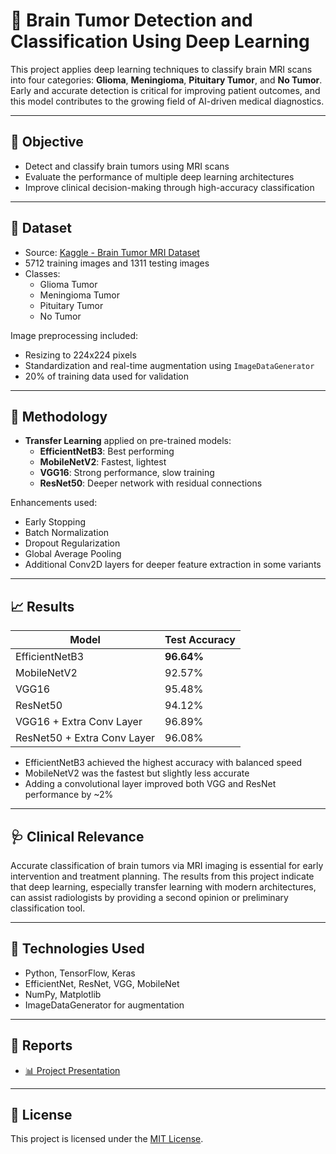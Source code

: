 # 🧠 Brain Tumor Detection and Classification Using Deep Learning

This project applies deep learning techniques to classify brain MRI scans into four categories: **Glioma**, **Meningioma**, **Pituitary Tumor**, and **No Tumor**. Early and accurate detection is critical for improving patient outcomes, and this model contributes to the growing field of AI-driven medical diagnostics.

---

## 🎯 Objective

- Detect and classify brain tumors using MRI scans
- Evaluate the performance of multiple deep learning architectures
- Improve clinical decision-making through high-accuracy classification

---

## 🧪 Dataset

- Source: [Kaggle - Brain Tumor MRI Dataset](https://www.kaggle.com/datasets/sartajbhuvaji/brain-tumor-classification-mri/data)
- 5712 training images and 1311 testing images
- Classes:
  - Glioma Tumor
  - Meningioma Tumor
  - Pituitary Tumor
  - No Tumor

Image preprocessing included:
- Resizing to 224x224 pixels
- Standardization and real-time augmentation using `ImageDataGenerator`
- 20% of training data used for validation

---

## 🧠 Methodology

- **Transfer Learning** applied on pre-trained models:
  - **EfficientNetB3**: Best performing
  - **MobileNetV2**: Fastest, lightest
  - **VGG16**: Strong performance, slow training
  - **ResNet50**: Deeper network with residual connections

Enhancements used:
- Early Stopping
- Batch Normalization
- Dropout Regularization
- Global Average Pooling
- Additional Conv2D layers for deeper feature extraction in some variants

---

## 📈 Results

| Model                          | Test Accuracy |
|--------------------------------|----------------|
| EfficientNetB3                 | **96.64%**     |
| MobileNetV2                    | 92.57%         |
| VGG16                          | 95.48%         |
| ResNet50                       | 94.12%         |
| VGG16 + Extra Conv Layer       | 96.89%         |
| ResNet50 + Extra Conv Layer    | 96.08%         |

- EfficientNetB3 achieved the highest accuracy with balanced speed
- MobileNetV2 was the fastest but slightly less accurate
- Adding a convolutional layer improved both VGG and ResNet performance by ~2%

---

## 🩺 Clinical Relevance

Accurate classification of brain tumors via MRI imaging is essential for early intervention and treatment planning. The results from this project indicate that deep learning, especially transfer learning with modern architectures, can assist radiologists by providing a second opinion or preliminary classification tool.

---

## 📌 Technologies Used

- Python, TensorFlow, Keras
- EfficientNet, ResNet, VGG, MobileNet
- NumPy, Matplotlib
- ImageDataGenerator for augmentation

---

## 📄 Reports

- [📊 Project Presentation](Brain_tumor_detection_PranayReddy.pptx)

---

## 📃 License

This project is licensed under the [MIT License](LICENSE).
